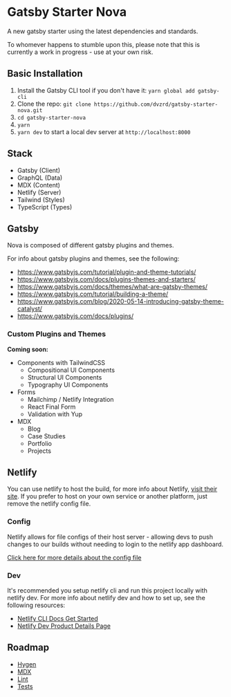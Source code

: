 # Gatsby Starter Nova

A new gatsby starter using the latest dependencies and standards.

To whomever happens to stumble upon this, please note that this is currently a work in progress - use at your own risk.

## Basic Installation

1. Install the Gatsby CLI tool if you don't have it: `yarn global add gatsby-cli`
2. Clone the repo: `git clone https://github.com/dvzrd/gatsby-starter-nova.git`
3. `cd gatsby-starter-nova`
4. `yarn`
5. `yarn dev` to start a local dev server at `http://localhost:8000`

## Stack

- Gatsby (Client)
- GraphQL (Data)
- MDX (Content)
- Netlify (Server)
- Tailwind (Styles)
- TypeScript (Types)

## Gatsby

Nova is composed of different gatsby plugins and themes.

For info about gatsby plugins and themes, see the following:

- https://www.gatsbyjs.com/tutorial/plugin-and-theme-tutorials/
- https://www.gatsbyjs.com/docs/plugins-themes-and-starters/
- https://www.gatsbyjs.com/docs/themes/what-are-gatsby-themes/
- https://www.gatsbyjs.com/tutorial/building-a-theme/
- https://www.gatsbyjs.com/blog/2020-05-14-introducing-gatsby-theme-catalyst/
- https://www.gatsbyjs.com/docs/plugins/

### Custom Plugins and Themes

**Coming soon:**

- Components with TailwindCSS
  - Compositional UI Components
  - Structural UI Components
  - Typography UI Components
- Forms
  - Mailchimp / Netlify Integration
  - React Final Form
  - Validation with Yup
- MDX
  - Blog
  - Case Studies
  - Portfolio
  - Projects

## Netlify

You can use netlify to host the build, for more info about Netlify, [visit their site](https://www.netlify.com/). If you prefer to host on your own service or another platform, just remove the netlify config file.

### Config

Netlify allows for file configs of their host server - allowing devs to push changes to our builds without needing to login to the netlify app dashboard.

[Click here for more details about the config file](https://docs.netlify.com/configure-builds/file-based-configuration)

### Dev

It's recommended you setup netlify cli and run this project locally with netlify dev. For more info about netlify dev and how to set up, see the following resources:

- [Netlify CLI Docs Get Started](https://docs.netlify.com/cli/get-started/)
- [Netlify Dev Product Details Page](https://www.netlify.com/products/dev/)

## Roadmap

- [Hygen](https://github.com/jondot/hygen/)
- [MDX](https://www.gatsbyjs.com/plugins/gatsby-plugin-mdx/)
- [Lint](https://www.gatsbyjs.com/docs/eslint/)
- [Tests](https://www.gatsbyjs.com/docs/unit-testing/)

